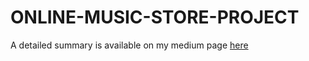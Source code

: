# ONLINE-MUSIC-STORE-PROJECT
A detailed summary is available on my medium page [here](https://quincy-oluwaji.medium.com/online-music-store-project-3b6279ddaad)
